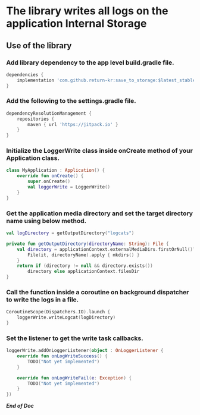 # The library writes all logs on the application Internal Storage #
## Use of the library ##
### Add library dependency to the app level build.gradle file. ###

```gradle
dependencies {
    implementation 'com.github.return-kr:save_to_storage:$latest_stable_version'
}
```
### Add the following to the settings.gradle file. ###
```gradle
dependencyResolutionManagement {
    repositories {
        maven { url 'https://jitpack.io' }
    }
}
```
### Initialize the LoggerWrite class inside onCreate method of your Application class. ###
```kotlin
class MyApplication : Application() {
    override fun onCreate() {
        super.onCreate()
        val loggerWrite = LoggerWrite()
    }
}
```
### Get the application media directory and set the target directory name using below method. ###
```kotlin
val logDirectory = getOutputDirectory("logcats")

private fun getOutputDirectory(directoryName: String): File {
    val directory = applicationContext.externalMediaDirs.firstOrNull()?.let {
        File(it, directoryName).apply { mkdirs() }
    }
    return if (directory != null && directory.exists())
        directory else applicationContext.filesDir
}
```
### Call the function inside a coroutine on background dispatcher to write the logs in a file. ###
```kotlin
CoroutineScope(Dispatchers.IO).launch {
    loggerWrite.writeLogcat(logDirectory)
}
```
### Set the listener to get the write task callbacks. ###
```kotlin
loggerWrite.addOnLoggerListener(object : OnLoggerListener {
    override fun onLogWriteSuccess() {
        TODO("Not yet implemented")
    }

    override fun onLogWriteFail(e: Exception) {
        TODO("Not yet implemented")
    }
})
```
***End of Doc***